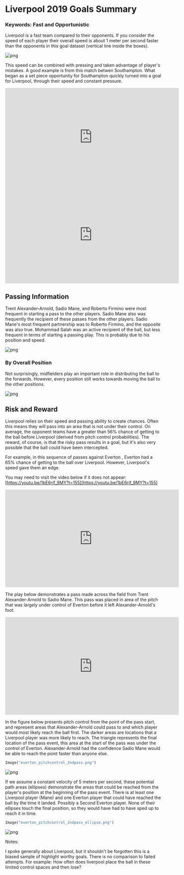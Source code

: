 

# Liverpool 2019 Goals Summary


### Keywords: Fast and Opportunistic

Liverpool is a fast team compared to their opponents. If you consider the speed of each player their overall speed is about 1 meter per second faster than the opponents in this goal dataset (vertical line inside the boxes). 




![png](output_7_0.png)


This speed can be combined with pressing and taken advantage of player's mistakes. A good example is from this match betwen Southampton. What began as a set piece opportunity for Southampton quickly turned into a goal for Liverpool, through their speed and constant pressure.








<iframe
    width="560"
    height="315"
    src="https://www.youtube.com/embed/lUM3ylbRF0w?start=461&end=482"
    frameborder="0"
    allowfullscreen
></iframe>






<iframe width="560" height="315" src="https://www.youtube.com/embed/s-FWBB0sffs" frameborder="0" allow="accelerometer; autoplay; encrypted-media; gyroscope; picture-in-picture" allowfullscreen></iframe>



## Passing Information

Trent Alexander-Arnold, Sadio Mane, and Roberto Firmino were most frequent in starting a pass to the other players. Sadio Mane also was frequently the recipient of these passes from the other players. Sadio Mane's most frequent partnership was to Roberto Firmino, and the opposite was also true. Mohammad Salah was an active recipient of the ball, but less frequent in terms of starting a passing play. This is probably due to his position and speed.



![png](output_12_0.png)


### By Overall Position

Not surprisingly, midfielders play an important role in distributing the ball to the forwards. However, every position still works towards moving the ball to the other positions.




![png](output_15_0.png)


## Risk and Reward

Liverpool relies on their speed and passing ability to create chances. Often this means they will pass into an area that is not under their control. On average, the opponent teams have a greater than 56% chance of getting to the ball before Liverpool (derived from pitch control probabilities). The reward, of course, is that the risky pass results in a goal, but it's also very possible that the ball could have been intercepted.

For example, in this sequence of passes against Everton , Everton had a 65% chance of getting to the ball over Liverpool. However, Liverpool's speed gave them an edge.

You may need to visit the video below if it does not appear: [https://youtu.be/1bE6rjf_9MY?t=155](https://youtu.be/1bE6rjf_9MY?t=155)






<iframe
    width="560"
    height="315"
    src="https://youtu.be/1bE6rjf_9MY?t=155"
    frameborder="0"
    allowfullscreen
></iframe>




The play below demonstrates a pass made across the field from Trent Alexander-Arnold to Sadio Mane. This pass was placed in area of the pitch that was largely under control of Everton before it left Alexander-Arnold's foot.



<iframe width="560" height="315" src="https://www.youtube.com/embed/UnsL_LbxEdI" frameborder="0" allow="accelerometer; autoplay; encrypted-media; gyroscope; picture-in-picture" allowfullscreen></iframe>


In the figure below presents pitch control from the point of the pass start, and represent areas that Alexander-Arnold could pass to and which player would most likely reach the ball first. The darker areas are locations that a Liverpool player was more likely to reach. The triangle represents the final location of the pass event, this area at the start of the pass was under the control of Everton. Alexander-Arnold had the confidence Sadio Mane would be able to reach the point faster than anyone else.


```python
Image("everton_pitchcontrol_2ndpass.png")
```




![png](output_23_0.png)



If we assume a constant velocity of 5 meters per second, these potential path areas (ellipses) demonstrate the areas that could be reached from the player's position at the beginning of the pass event. There is at least one Liverpool player (Mane) and one Everton player that could have reached the ball by the time it landed. Possibly a Second Everton player. None of their ellipses touch the final position, so they would have had to have sped up to reach it in time.


```python
Image("everton_pitchcontrol_2ndpass_ellipse.png")
```




![png](output_25_0.png)



Notes:

I spoke generally about Liverpool, but it shouldn't be forgotten this is a biased sample of highlight worthy goals. There is no comparison to failed attempts. For example: How often does liverpool place the ball in these limited control spaces and then lose?
